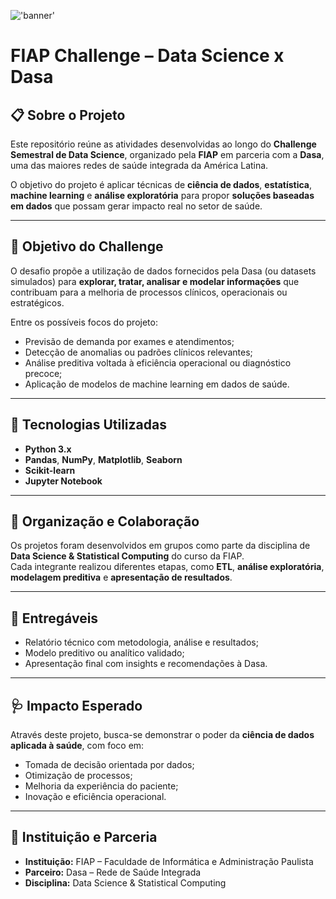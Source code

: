 !['banner']('./banner.png')

# FIAP Challenge – Data Science x Dasa

## 📋 Sobre o Projeto
Este repositório reúne as atividades desenvolvidas ao longo do **Challenge Semestral de Data Science**, organizado pela **FIAP** em parceria com a **Dasa**, uma das maiores redes de saúde integrada da América Latina.  

O objetivo do projeto é aplicar técnicas de **ciência de dados**, **estatística**, **machine learning** e **análise exploratória** para propor **soluções baseadas em dados** que possam gerar impacto real no setor de saúde.

---

## 🎯 Objetivo do Challenge
O desafio propõe a utilização de dados fornecidos pela Dasa (ou datasets simulados) para **explorar, tratar, analisar e modelar informações** que contribuam para a melhoria de processos clínicos, operacionais ou estratégicos.  

Entre os possíveis focos do projeto:
- Previsão de demanda por exames e atendimentos;
- Detecção de anomalias ou padrões clínicos relevantes;
- Análise preditiva voltada à eficiência operacional ou diagnóstico precoce;
- Aplicação de modelos de machine learning em dados de saúde.

---

## 🧠 Tecnologias Utilizadas
- **Python 3.x**
- **Pandas**, **NumPy**, **Matplotlib**, **Seaborn**
- **Scikit-learn**
- **Jupyter Notebook**

---

## 👥 Organização e Colaboração
Os projetos foram desenvolvidos em grupos como parte da disciplina de **Data Science & Statistical Computing** do curso da FIAP.  
Cada integrante realizou diferentes etapas, como **ETL**, **análise exploratória**, **modelagem preditiva** e **apresentação de resultados**.

---

## 🧾 Entregáveis
- Relatório técnico com metodologia, análise e resultados;
- Modelo preditivo ou analítico validado;
- Apresentação final com insights e recomendações à Dasa.

---

## 🩺 Impacto Esperado
Através deste projeto, busca-se demonstrar o poder da **ciência de dados aplicada à saúde**, com foco em:
- Tomada de decisão orientada por dados;  
- Otimização de processos;  
- Melhoria da experiência do paciente;
- Inovação e eficiência operacional.

---

## 📅 Instituição e Parceria
- **Instituição:** FIAP – Faculdade de Informática e Administração Paulista  
- **Parceiro:** Dasa – Rede de Saúde Integrada
- **Disciplina:** Data Science & Statistical Computing